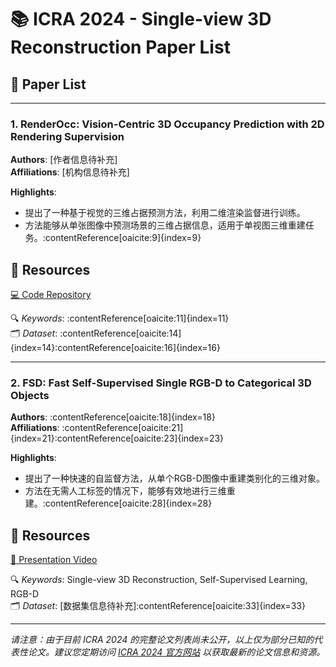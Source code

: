 # 📚 ICRA 2024 - Single-view 3D Reconstruction Paper List

## 📄 Paper List

---

### 1. RenderOcc: Vision-Centric 3D Occupancy Prediction with 2D Rendering Supervision
**Authors**: [作者信息待补充]  
**Affiliations**: [机构信息待补充]

**Highlights**:
- 提出了一种基于视觉的三维占据预测方法，利用二维渲染监督进行训练。
- 方法能够从单张图像中预测场景的三维占据信息，适用于单视图三维重建任务。:contentReference[oaicite:9]{index=9}

## 🔗 Resources
[💻 Code Repository](https://github.com/ICRA-2024/pmj110119_RenderOcc)

🔍 *Keywords*: :contentReference[oaicite:11]{index=11}  
🗂️ *Dataset*: :contentReference[oaicite:14]{index=14}:contentReference[oaicite:16]{index=16}

---

### 2. FSD: Fast Self-Supervised Single RGB-D to Categorical 3D Objects
**Authors**: :contentReference[oaicite:18]{index=18}  
**Affiliations**: :contentReference[oaicite:21]{index=21}:contentReference[oaicite:23]{index=23}

**Highlights**:
- 提出了一种快速的自监督方法，从单个RGB-D图像中重建类别化的三维对象。
- 方法在无需人工标签的情况下，能够有效地进行三维重建。:contentReference[oaicite:28]{index=28}

## 🔗 Resources
[🎥 Presentation Video](https://www.youtube.com/watch?v=3tNrMK-MUQc)

🔍 *Keywords*: Single-view 3D Reconstruction, Self-Supervised Learning, RGB-D  
🗂️ *Dataset*: [数据集信息待补充]:contentReference[oaicite:33]{index=33}

---

*请注意：由于目前 ICRA 2024 的完整论文列表尚未公开，以上仅为部分已知的代表性论文。建议您定期访问 [ICRA 2024 官方网站](https://2024.ieee-icra.org/) 以获取最新的论文信息和资源。*
